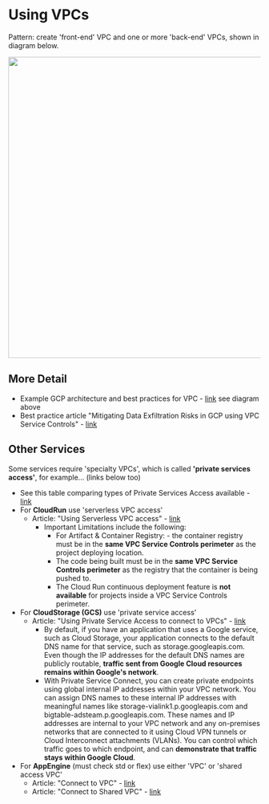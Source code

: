 # Using VPCs
Pattern: create 'front-end' VPC and one or more 'back-end' VPCs, shown in diagram below.    

<img src="https://github.com/lynnlangit/gcp-essentials/blob/master/3_networking/3a_VPC%20network/images/vpc-arch.png" width=600>

## More Detail

- Example GCP architecture and best practices for VPC - [link](https://cloud.google.com/vpc/docs/private-services-access#example) see diagram above
- Best practice article "Mitigating Data Exfiltration Risks in GCP using VPC Service Controls" - [link](https://medium.com/google-cloud/mitigating-data-exfiltration-risks-in-gcp-using-vpc-service-controls-part-1-82e2b440197)

## Other Services

Some services require 'specialty VPCs', which is called **'private services access'**, for example... (links below too)
- See this table comparing types of Private Services Access available - [link](https://cloud.google.com/vpc/docs/private-access-options)
- For **CloudRun** use 'serverless VPC access'
  - Article: "Using Serverless VPC access" - [link](https://cloud.google.com/vpc/docs/serverless-vpc-access)
    - Important Limitations include the following: 
      - For Artifact & Container Registry: - the container registry must be in the **same VPC Service Controls perimeter** as the project deploying location.
      - The code being built must be in the **same VPC Service Controls perimeter** as the registry that the container is being pushed to.
      - The Cloud Run continuous deployment feature is **not available** for projects inside a VPC Service Controls perimeter.
- For **CloudStorage (GCS)** use 'private service access' 
  - Article: "Using Private Service Access to connect to VPCs" - [link](https://cloud.google.com/vpc/docs/private-service-connect#benefits-apis)
    - By default, if you have an application that uses a Google service, such as Cloud Storage, your application connects to the default DNS name for that service, such as storage.googleapis.com. Even though the IP addresses for the default DNS names are publicly routable, **traffic sent from Google Cloud resources remains within Google's network**.
    - With Private Service Connect, you can create private endpoints using global internal IP addresses within your VPC network. You can assign DNS names to these internal IP addresses with meaningful names like storage-vialink1.p.googleapis.com and bigtable-adsteam.p.googleapis.com. These names and IP addresses are internal to your VPC network and any on-premises networks that are connected to it using Cloud VPN tunnels or Cloud Interconnect attachments (VLANs). You can control which traffic goes to which endpoint, and can **demonstrate that traffic stays within Google Cloud**.
- For **AppEngine** (must check std or flex) use either 'VPC' or 'shared access VPC' 
  - Article: "Connect to VPC" - [link](https://cloud.google.com/appengine/docs/standard/python/connecting-vpc)
  - Article: "Connect to Shared VPC" - [link](https://cloud.google.com/appengine/docs/standard/python/connecting-shared-vpc)
